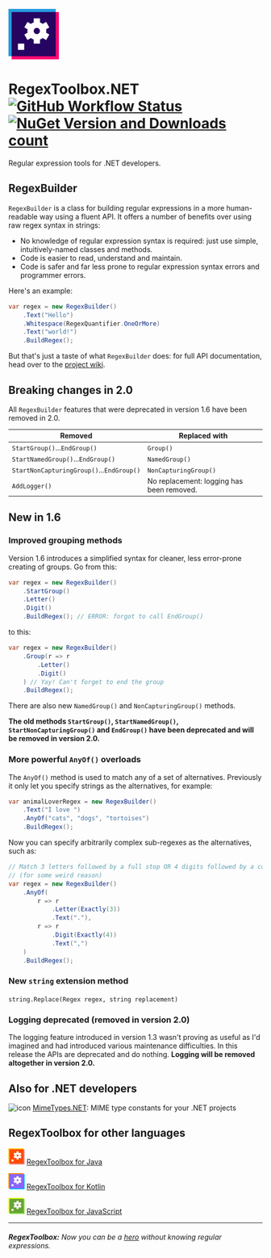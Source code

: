 ![icon](Artwork/RegexToolbox-icon-100.png)

# RegexToolbox.NET [![GitHub Workflow Status](https://img.shields.io/github/workflow/status/markwhitaker/RegexToolbox.NET/build-and-test)](https://github.com/markwhitaker/RegexToolbox.NET/actions) [![NuGet Version and Downloads count](https://buildstats.info/nuget/RegexToolbox)](https://www.nuget.org/packages/RegexToolbox/)

Regular expression tools for .NET developers.


## RegexBuilder

`RegexBuilder` is a class for building regular expressions in a more human-readable way using a fluent API. It offers a number of benefits over using raw regex syntax in strings:

 - No knowledge of regular expression syntax is required: just use simple, intuitively-named classes and methods.
 - Code is easier to read, understand and maintain.
 - Code is safer and far less prone to regular expression syntax errors and programmer errors.

Here's an example:

```c#
var regex = new RegexBuilder()
    .Text("Hello")
    .Whitespace(RegexQuantifier.OneOrMore)
    .Text("world!")
    .BuildRegex();
```

But that's just a taste of what `RegexBuilder` does: for full API documentation, head over to the [project wiki](https://github.com/markwhitaker/RegexToolbox.NET/wiki).

## Breaking changes in 2.0

All `RegexBuilder` features that were deprecated in version 1.6 have been removed in 2.0.

|Removed|Replaced with|
|---|---|
|`StartGroup()`...`EndGroup()`|`Group()`|
|`StartNamedGroup()`...`EndGroup()`|`NamedGroup()`|
|`StartNonCapturingGroup()`...`EndGroup()`|`NonCapturingGroup()`|
|`AddLogger()`|No replacement: logging has been removed.|

## New in 1.6

### Improved grouping methods

Version 1.6 introduces a simplified syntax for cleaner, less error-prone creating of groups. Go from this:

```c#
var regex = new RegexBuilder()
    .StartGroup()
    .Letter()
    .Digit()
    .BuildRegex(); // ERROR: forgot to call EndGroup()
```

to this:

```c#
var regex = new RegexBuilder()
    .Group(r => r
        .Letter()
        .Digit()
    ) // Yay! Can't forget to end the group
    .BuildRegex();
```

There are also new `NamedGroup()` and `NonCapturingGroup()` methods.

**The old methods `StartGroup()`, `StartNamedGroup()`, `StartNonCapturingGroup()` and `EndGroup()` have been deprecated and will be removed in version 2.0.**

### More powerful `AnyOf()` overloads

The `AnyOf()` method is used to match any of a set of alternatives.
Previously it only let you specify strings as the alternatives, for example:

```c#
var animalLoverRegex = new RegexBuilder()
    .Text("I love ")
    .AnyOf("cats", "dogs", "tortoises")
    .BuildRegex();
```

Now you can specify arbitrarily complex sub-regexes as the alternatives, such as:

```c#
// Match 3 letters followed by a full stop OR 4 digits followed by a comma
// (for some weird reason)
var regex = new RegexBuilder()
    .AnyOf(
        r => r
            .Letter(Exactly(3))
            .Text("."),
        r => r
            .Digit(Exactly(4))
            .Text(",")
    )
    .BuildRegex();
```

### New `string` extension method

`string.Replace(Regex regex, string replacement)`

### Logging deprecated (removed in version 2.0)

The logging feature introduced in version 1.3 wasn't proving as useful as I'd imagined and had introduced various maintenance difficulties.
In this release the APIs are deprecated and do nothing. **Logging will be removed altogether in version 2.0.**

## Also for .NET developers

![icon](https://raw.githubusercontent.com/markwhitaker/MimeTypes.NET/main/Artwork/MimeTypes-icon-32.png) [MimeTypes.NET](https://github.com/markwhitaker/MimeTypes.NET): MIME type constants for your .NET projects

## RegexToolbox for other languages

![icon](https://raw.githubusercontent.com/markwhitaker/RegexToolbox.Java/master/artwork/RegexToolbox-icon-32.png) [RegexToolbox for Java](https://github.com/markwhitaker/RegexToolbox.Java)

![icon](https://raw.githubusercontent.com/markwhitaker/RegexToolbox.kt/master/artwork/RegexToolbox-icon-32.png) [RegexToolbox for Kotlin](https://github.com/markwhitaker/RegexToolbox.kt)

![icon](https://raw.githubusercontent.com/markwhitaker/RegexToolbox.JS/master/artwork/RegexToolbox-icon-32.png) [RegexToolbox for JavaScript](https://github.com/markwhitaker/RegexToolbox.JS)

---
###### **RegexToolbox:** Now you can be a [hero](https://xkcd.com/208/) without knowing regular expressions.
